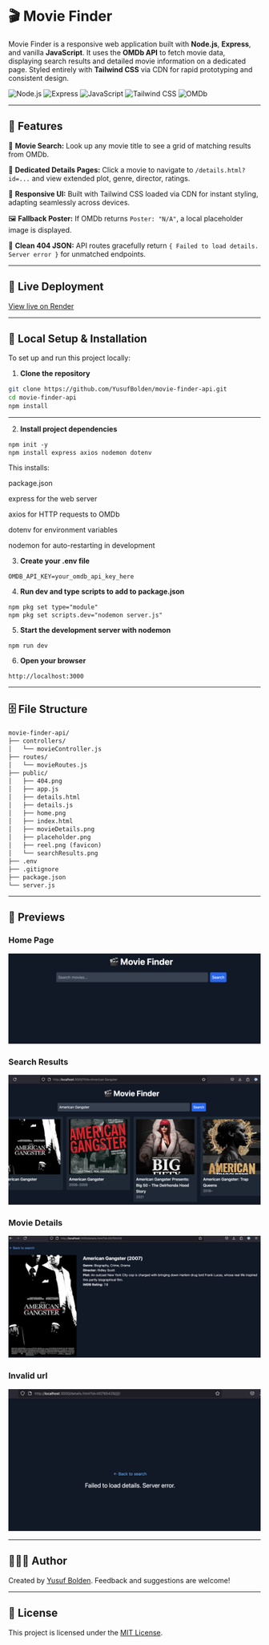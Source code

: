 # 🎬 Movie Finder

Movie Finder is a responsive web application built with **Node.js**, **Express**, and vanilla **JavaScript**. It uses the **OMDb API** to fetch movie data, displaying search results and detailed movie information on a dedicated page. Styled entirely with **Tailwind CSS** via CDN for rapid prototyping and consistent design.

![Node.js](https://img.shields.io/badge/Node.js-43853D?style=for-the-badge&logo=node-dot-js&logoColor=white)
![Express](https://img.shields.io/badge/Express-000000?style=for-the-badge&logo=express&logoColor=white)
![JavaScript](https://img.shields.io/badge/JavaScript-F7DF1E?style=for-the-badge&logo=javascript&logoColor=black)
![Tailwind CSS](https://img.shields.io/badge/Tailwind-38B2AC?style=for-the-badge&logo=tailwind-css&logoColor=white)
![OMDb](https://img.shields.io/badge/OMDb-FF9E0F?style=for-the-badge)

---

## 🚀 Features

🎥 **Movie Search:** Look up any movie title to see a grid of matching results from OMDb.

📝 **Dedicated Details Pages:** Click a movie to navigate to `/details.html?id=...` and view extended plot, genre, director, ratings.

🎨 **Responsive UI:** Built with Tailwind CSS loaded via CDN for instant styling, adapting seamlessly across devices.

🖼 **Fallback Poster:** If OMDb returns `Poster: "N/A"`, a local placeholder image is displayed.

🚨 **Clean 404 JSON:** API routes gracefully return `{ Failed to load details. Server error }` for unmatched endpoints.


---

## 🚢 Live Deployment

[View live on Render](https://movie-finder-api-al5o.onrender.com)

---

## 🚀 Local Setup & Installation

To set up and run this project locally:

1. **Clone the repository**

```bash
git clone https://github.com/YusufBolden/movie-finder-api.git
cd movie-finder-api
npm install
```
---

2. **Install project dependencies**

```
npm init -y
npm install express axios nodemon dotenv
```
This installs:

package.json

express for the web server

axios for HTTP requests to OMDb

dotenv for environment variables

nodemon for auto-restarting in development

3. **Create your .env file**

```
OMDB_API_KEY=your_omdb_api_key_here

```

4. **Run dev and type scripts to add to package.json**

```
npm pkg set type="module"
npm pkg set scripts.dev="nodemon server.js"
```

5. **Start the development server with nodemon**

```
npm run dev
```

6. **Open your browser**

```
http://localhost:3000
```
---

## 🗄️ File Structure
```
movie-finder-api/
├── controllers/
│   └── movieController.js
├── routes/
│   └── movieRoutes.js
├── public/
│   ├── 404.png
│   ├── app.js
│   ├── details.html
│   ├── details.js
│   ├── home.png
│   ├── index.html
│   ├── movieDetails.png
│   ├── placeholder.png
│   ├── reel.png (favicon)
│   └── searchResults.png
├── .env
├── .gitignore
├── package.json
└── server.js

```
---

## 📸 Previews

### Home Page 
![Home Page](public/home.png)

### Search Results
![Search Results](public/searchResults.png)

### Movie Details
![Movie Details](public/movieDetails.png)

### Invalid url
![Network Error](public/404.png)

---

## 🧑🏿‍💻 Author

Created by [Yusuf Bolden](https://github.com/YusufBolden). Feedback and suggestions are welcome!

---

## 📄 License

This project is licensed under the [MIT License](https://opensource.org/licenses/MIT).
